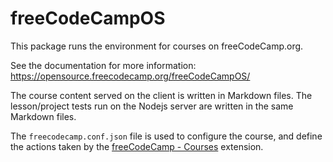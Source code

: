 # freeCodeCampOS

This package runs the environment for courses on freeCodeCamp.org.

See the documentation for more information: https://opensource.freecodecamp.org/freeCodeCampOS/

The course content served on the client is written in Markdown files. The lesson/project tests run on the Nodejs server are written in the same Markdown files.

The `freecodecamp.conf.json` file is used to configure the course, and define the actions taken by the [freeCodeCamp - Courses](https://marketplace.visualstudio.com/items?itemName=freeCodeCamp.freecodecamp-courses) extension.
